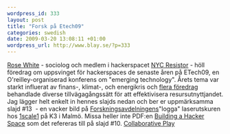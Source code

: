 ```yaml
--- 
wordpress_id: 333 
layout: post
title: "Forsk på Etech09" 
categories: swedish 
date: 2009-03-20 13:08:11 +01:00 
wordpress_url: http://www.blay.se/?p=333 
---
```


[Rose White](http://www.newmedialab.cuny.edu/people/white/) - sociolog och medlem i hackerspacet [NYC Resistor](http://www.nycresistor.com) - höll föredrag om uppsvinget för hackerspaces de senaste åren på ETech09, en O'reilley-organiserad konferens om "emerging technology". Årets tema var starkt influerat av finans-, klimat-, och energikris och [flera föredrag](http://www.inhabitat.com/2009/03/13/the-best-of-green-at-etech-2009/) behandlade diverse tillvägagångssätt för att effektivisera resursutnyttjandet. Jag lägger helt enkelt in hennes slajds nedan och ber er uppmärksamma slajd #13  - en vacker bild på [Forskningsavdelningens](http://www.forskningsavd.se/)"logga" laserutskuren hos [1scale1](http://1scale1.com/) på K3 i Malmö. Missa heller inte PDF:en [Building a Hacker Space](hackerspaces.org/w/images/8/8e/Hacker-Space-Design-Patterns.pdf) som det refereras till på slajd #10. [Collaborative Play](http://www.scribd.com/doc/13250318/Collaborative-Play "View Collaborative Play on Scribd") 